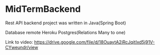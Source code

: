 # MidTermBackend

Rest API backend project was written in Java(Spring Boot)

Database remote Heroku Postgres(Relations Many to one)










Link to video: https://drive.google.com/file/d/18OuaytA2iRcJqitIxd5j91V-CYweundr/view
